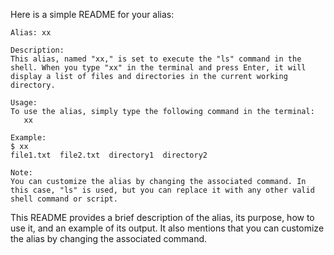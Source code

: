 Here is a simple README for your alias:

```plaintext
Alias: xx

Description:
This alias, named "xx," is set to execute the "ls" command in the shell. When you type "xx" in the terminal and press Enter, it will display a list of files and directories in the current working directory.

Usage:
To use the alias, simply type the following command in the terminal:
   xx

Example:
$ xx
file1.txt  file2.txt  directory1  directory2

Note:
You can customize the alias by changing the associated command. In this case, "ls" is used, but you can replace it with any other valid shell command or script.
```

This README provides a brief description of the alias, its purpose, how to use it, and an example of its output. It also mentions that you can customize the alias by changing the associated command.